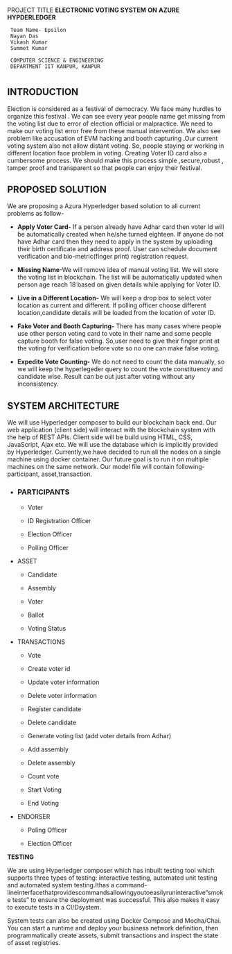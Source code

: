 
   PROJECT TITLE
                      **ELECTRONIC VOTING SYSTEM** 
                                 **ON**
                       **AZURE** **HYPDERLEDGER**

     Team Name- Epsilon
     Nayan Das
     Vikash Kumar
     Summet Kumar

     COMPUTER SCIENCE & ENGINEERING 
     DEPARTMENT IIT KANPUR, KANPUR
 
#   
      

## INTRODUCTION

Election is considered as a festival of democracy. We face many hurdles to organize this festival . We can see every year people name get missing from the voting list due to error of election official or malpractice. We need to make our voting list error free from these manual intervention. We also see problem like accusation of EVM hacking and booth capturing .Our current voting system also not allow distant voting. So, people staying or working in different location face problem in voting. Creating Voter ID card also a cumbersome process. We should make this process simple ,secure,robust , tamper proof and transparent so that people can enjoy their festival.

  

## PROPOSED SOLUTION

We are proposing a Azura Hyperledger based solution to all current problems as follow-

-   **Apply Voter Card-** If a person already have Adhar card then voter Id will be automatically created when he/she turned eighteen. If anyone do not have Adhar card then they need to apply in the system by uploading their birth certificate and address proof. User can schedule document verification and bio-metric(finger print) registration request.
    
-   **Missing Name**-We will remove idea of manual voting list. We will store the voting list in blockchain. The list will be automatically updated when person age reach 18 based on given details while applying for Voter ID.
    
-   **Live in a Different Location-**  We will keep a drop box to select voter location as current and different. If polling officer choose different location,candidate details  will be loaded from the location of voter ID.
    
-   **Fake Voter and Booth Capturing-** There has many cases where people use other person voting card to vote in their name and some people capture booth for false voting. So,user need to give their finger print at the voting for verification before vote so no one can make false voting.
    
-   **Expedite Vote Counting-** We do not need to count the data manually, so we will keep the hyperlegeder query to count the vote constituency and candidate wise. Result can be out just after voting without any inconsistency.
    

## SYSTEM ARCHITECTURE

We will use Hyperledger composer to build our blockchain back end. Our web application (client side) will interact with the blockchain system with the help of REST APIs. Client side will be build using HTML, CSS, JavaScript, Ajax etc. We will use the database which is implicitly provided by Hyperledger. Currently,we have decided to run all the nodes on a single machine using docker container. Our future goal is to run it on multiple machines on the same network. Our model file will contain following- participant, asset,transaction.

-   ### PARTICIPANTS
    
    -   Voter
        
    -   ID Registration Officer
        
    -   Election Officer
        
    -   Polling Officer
        

  

-   ASSET
    
    -   Candidate
        
    -   Assembly
        
    -   Voter
        
    -   Ballot
        
    -   Voting Status
        
    
-   TRANSACTIONS
    
    -   Vote
        
    -   Create voter id
        
    -   Update voter information
        
    -   Delete voter information
        
    -   Register candidate
        
    -   Delete candidate
        
    -   Generate voting list (add voter details from Adhar)
        
    -   Add assembly
        
    -   Delete assembly
        
    -   Count vote
        
    -   Start Voting
        
    -   End Voting
        

  

-   ENDORSER
    
    -   Poling Officer
        
    -   Election Officer
        

  

  

**TESTING**

We are using Hyperledger composer which has inbuilt testing tool which supports three types of testing: interactive testing, automated unit testing and automated system testing.Ithas a command-lineinterfacethatprovidescommandsallowingyoutoeasilyruninteractive“smoke tests” to ensure the deployment was successful. This also makes it easy to execute tests in a CI/Dsystem.

System tests can also be created using Docker Compose and Mocha/Chai. You can start a runtime and deploy your business network definition, then programmatically create assets, submit transactions and inspect the state of asset registries.


